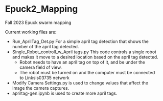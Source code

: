 # Epuck2_Mapping
Fall 2023 Epuck swarm mapping

Current working files are:

- Run_AprilTag_Det.py For a simple april tag detection that shows the number of the april tag detected.
- Single_Robot_controll_w_April tags.py This code controls a single robot and makes it move to a desired location based on the april tag detected.
    - Robot needs to have an april tag on top of it, and be under the camera field of view.
    - The robot must be turned on and the computer must be connected to Linksis03735 network
- Modify Camera Settings.py is used to change values that affect the image the camera captures.
- apriltag-gen.ipynb is used to create more april tags.